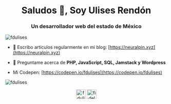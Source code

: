 <h1 align="center">Saludos 👋, Soy Ulises Rendón</h1>
<h3 align="center">Un desarrollador web del estado de México</h3>

<p align="left"> <img src="https://komarev.com/ghpvc/?username=fdulises" alt="fdulises" /> </p>

- 📝 Escribo artículos regularmente en mi blog: [https://neuralpin.xyz](https://neuralpin.xyz)

- 💬 Preguntame acerca de **PHP, JavaScript, SQL, Jamstack y Wordpress**

- Mi Codepen: [https://codepen.io/fdulises](https://codepen.io/fdulises)

<p><img align="center" src="https://github-readme-stats.vercel.app/api/top-langs/?username=fdulises&layout=compact&hide=html" alt="fdulises" /></p>

<p align="center">
<a href="https://codepen.io/fdulises" target="blank"><img align="center" src="https://cdn.jsdelivr.net/npm/simple-icons@3.0.1/icons/codepen.svg" alt="fdulises" height="30" width="30" /></a>
<a href="https://twitter.com/fidelulises" target="blank"><img align="center" src="https://cdn.jsdelivr.net/npm/simple-icons@3.0.1/icons/twitter.svg" alt="fidelulises" height="30" width="30" /></a>
</p>
